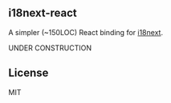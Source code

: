 i18next-react
-------

A simpler (~150LOC) React binding for [i18next](https://github.com/i18next/i18next).

UNDER CONSTRUCTION

<!--

## Features

- Simple
    - actually, the only dependencies are `react` and `i18next`

- Framework / configuration agnostic
    - opinionless about other parts of system, including how to load i18n resources / how to infer and persist locales
    - easier to integrate into an existing app, or opt out

## Comparison with alternatives

This library is initially made when trying to use `i18next` in a Next.js serverless app.

Before rolling yet another binding, I tried these libraries:

- [next-i18next](https://github.com/isaachinman/next-i18next) has impressively rich features. But it requires a specific app structure, a custom server, and a few middlewares, all of which I found difficult to comply with.
- [i18next/react-i18next](https://github.com/i18next/react-i18next) was not very simple to use in Next.js SSR.

## Getting started

TODO

## Feedback / Issues / Contributions

Feel free to create a issue in github repo.

Also, I haven't tested but this should work with preact / react-native too. If it works or doesn't work, I'm glad to hear.

-->
## License

MIT
